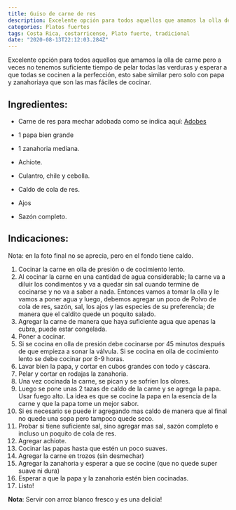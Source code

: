 ```yaml
---
title: Guiso de carne de res
description: Excelente opción para todos aquellos que amamos la olla de carne pero a veces no tenemos suficiente tiempo para preparla
categories: Platos fuertes
tags: Costa Rica, costarricense, Plato fuerte, tradicional
date: "2020-08-13T22:12:03.284Z"
---
```

Excelente opción para todos aquellos que amamos la olla de carne pero a veces no tenemos suficiente tiempo de pelar todas las verduras y esperar a que todas se cocinen a la perfección, esto sabe similar pero solo con papa y zanahoriaya que son las mas fáciles de cocinar.

## Ingredientes:

- Carne de res para mechar adobada como se indica aquí: [Adobes ](/Adobes/Adobes/)

- 1 papa bien grande
- 1 zanahoria mediana.
- Achiote.
- Culantro, chile y cebolla.
- Caldo de cola de res.
- Ajos
- Sazón completo.

## Indicaciones:

Nota: en la foto final no se aprecia, pero en el fondo tiene caldo.

1. Cocinar la carne en olla de presión o de cocimiento lento. 
2. Al cocinar la carne en una cantidad de agua considerable; la carne va a diluir los condimentos y va a quedar sin sal cuando termine de cocinarse y no va a saber a nada. Entonces vamos a tomar la olla y le vamos a poner agua y luego, debemos agregar un poco de Polvo de cola de res, sazón, sal, los ajos y las especies de su preferencia; de manera que el caldito quede un poquito salado.
3. Agregar la carne de manera que haya suficiente agua que apenas la cubra, puede estar congelada.
4. Poner a cocinar.
5. Si se cocina en olla de presión debe cocinarse por 45 minutos después de que empieza a sonar la válvula. Si se cocina en olla de cocimiento lento se debe cocinar por 8-9 horas.
6. Lavar bien la papa, y cortar en cubos grandes con todo y cáscara.
7. Pelar y cortar en rodajas la zanahoria.
8. Una vez cocinada la carne, se pican y se sofríen los olores.
9. Luego se pone unas 2 tazas de caldo de la carne y se agrega la papa. Usar fuego alto. La idea es que se cocine la papa en la esencia de la carne y que la papa tome un mejor sabor. 
10. Si es necesario se puede ir agregando mas caldo de manera que al final no quede una sopa pero tampoco quede seco.
11. Probar si tiene suficiente sal, sino agregar mas sal, sazón completo e incluso un poquito de cola de res.
12. Agregar achiote.
13. Cocinar las papas hasta que estén un poco suaves.
14. Agregar la carne en trozos (sin desmechar)
15. Agregar la zanahoria y esperar a que se cocine (que no quede super suave ni dura)
16. Esperar a que la papa y la zanahoria estén bien cocinadas.
17. Listo!

**Nota**: Servir con arroz blanco fresco y es una delicia!
